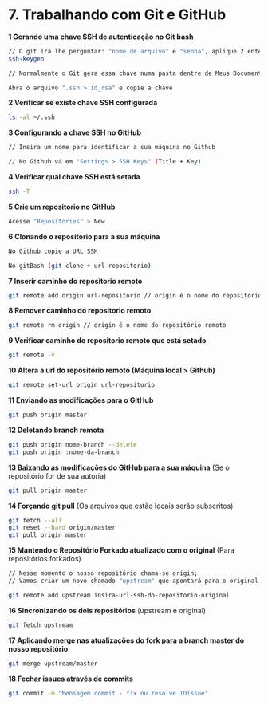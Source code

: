 # 7. Trabalhando com Git e GitHub

**1 Gerando uma chave SSH de autenticação no Git bash**
```bash
// O git irá lhe perguntar: "nome de arquivo" e "senha", aplique 2 enters e ignore se for conveniente
ssh-keygen

// Normalmente o Git gera essa chave numa pasta dentre de Meus Documentos

Abra o arquivo ".ssh > id_rsa" e copie a chave
```

**2 Verificar se existe chave SSH configurada**
```bash
ls -al ~/.ssh
```

**3 Configurando a chave SSH no GitHub**
```bash
// Insira um nome para identificar a sua máquina no Github

// No Github vá em "Settings > SSH Keys" (Title + Key)
```

**4 Verificar qual chave SSH está setada**
```bash
ssh -T
```

**5 Crie um repositorio no GitHub**
```bash
Acesse "Repositories" > New
```

**6 Clonando o repositório para a sua máquina**
```bash
No Github copie a URL SSH

No gitBash (git clone + url-repositorio)
```

**7 Inserir caminho do repositorio remoto**
```bash
git remote add origin url-repositorio // origin é o nome do repositório remoto
```

**8 Remover caminho do repositorio remoto**
```bash
git remote rm origin // origin é o nome do repositório remoto
```

**9 Verificar caminho do repositorio remoto que está setado**
```bash
git remote -v
```

**10 Altera a url do repositório remoto (Máquina local > Github)**
```bash
git remote set-url origin url-repositorio
```

**11 Enviando as modificações para o GitHub**
```bash
git push origin master
```

**12 Deletando branch remota**
```bash
git push origin nome-branch --delete
git push origin :nome-da-branch
```

**13 Baixando as modificações do GitHub para a sua máquina** (Se o repositório for de sua autoria)
```bash
git pull origin master
```

**14 Forçando git pull** (Os arquivos que estão locais serão subscritos)
```bash
git fetch --all
git reset --hard origin/master
git pull origin master
```

**15 Mantendo o Repositório Forkado atualizado com o original** (Para repositórios forkados)
```bash
// Nesse momento o nosso repositório chama-se origin;
// Vamos criar um novo chamado "upstream" que apontará para o original.

git remote add upstream insira-url-ssh-do-repositorio-original
```

**16 Sincronizando os dois repositórios** (upstream e original)
```bash
git fetch upstream
```

**17 Aplicando merge nas atualizações do fork para a branch master do nosso repositório**
```bash
git merge upstream/master
```

**18 Fechar issues através de commits**
```bash
git commit -m "Mensagem commit - fix ou resolve IDissue"
```
